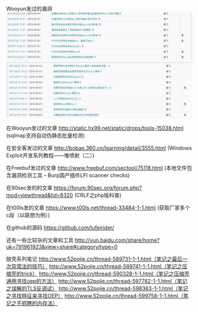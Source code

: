 Wooyun发过的漏洞
![image](https://github.com/lufeirider/CV/blob/master/1.jpg)
![image](https://github.com/lufeirider/CV/blob/master/2.jpg)

在Wooyun发过的文章
http://static.hx99.net/static/drops/tools-15038.html (sqlmap支持自动伪静态批量检测)

在安全客发过的文章
http://bobao.360.cn/learning/detail/3555.html (Windows Exploit开发系列教程——堆喷射（二）)

在Freebuf发过的文章
http://www.freebuf.com/sectool/75118.html (本地文件包含漏洞检测工具 – Burp国产插件LFI scanner checks)

在90sec发的的文章
https://forum.90sec.org/forum.php?mod=viewthread&tid=8320 (CRLF之php版科普)

在t00ls发的文章
https://www.t00ls.net/thread-33484-1-1.html (获取厂家多个c段（以联想为例）)

在github的源码
https://github.com/lufeirider/

还有一些比较杂的文章和工具
http://yun.baidu.com/share/home?uk=791961923&view=share#category/type=0


脱壳系列笔记
http://www.52pojie.cn/thread-589731-1-1.html（笔记之最后一次异常法的技巧）
http://www.52pojie.cn/thread-589741-1-1.html（笔记之压缩壳的trick）
http://www.52pojie.cn/thread-590328-1-1.html（笔记之压缩壳通用寻找oep的方法）
http://www.52pojie.cn/thread-597782-1-1.html（笔记之误解的TLS反调试）
http://www.52pojie.cn/thread-598363-1-1.html（笔记之寻找特征来寻找OEP）
http://www.52pojie.cn/thread-599758-1-1.html（笔记之不抓瞎的内存法）
